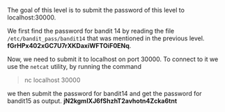 The goal of this level is to submit the password of this level to localhost:30000.

We first find the password for bandit 14 by reading the file `/etc/bandit_pass/bandit14` that was mentioned in the previous level.
**fGrHPx402xGC7U7rXKDaxiWFTOiF0ENq**.

Now, we need to submit it to localhost on port 30000. To connect to it we use the `netcat` utility, by running the command 
> nc localhost 30000

we then submit the password for bandit14 and get the password for bandit15 as output. 
**jN2kgmIXJ6fShzhT2avhotn4Zcka6tnt** 
